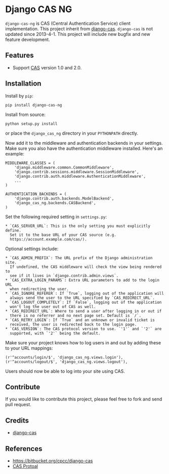Django CAS NG
=============


`django-cas-ng` is CAS (Central Authentication Service) client implementation. This project inherit from [django-cas](https://bitbucket.org/cpcc/django-cas). `django-cas` is not updated since 2013-4-1. This project will include new bugfix and new feature development.


Features
--------

- Support [CAS](http://www.jasig.org/cas) version 1.0 and 2.0.


Installation
------------

Install by `pip`:

    pip install django-cas-ng

Install from source:

    python setup.py install

or place the `django_cas_ng` directory in your `PYTHONPATH` directly. 

Now add it to the middleware and authentication backends in your settings.
Make sure you also have the authentication middleware installed. 
Here's an example:

    MIDDLEWARE_CLASSES = (
        'django.middleware.common.CommonMiddleware',
        'django.contrib.sessions.middleware.SessionMiddleware',
        'django.contrib.auth.middleware.AuthenticationMiddleware',
        ...
    )

    AUTHENTICATION_BACKENDS = (
        'django.contrib.auth.backends.ModelBackend',
        'django_cas_ng.backends.CASBackend',
    )

Set the following required setting in `settings.py`:

    * `CAS_SERVER_URL`: This is the only setting you must explicitly define.
      Set it to the base URL of your CAS source (e.g.
      https://account.example.com/cas/).

Optional settings include:

    * `CAS_ADMIN_PREFIX`: The URL prefix of the Django administration site.
      If undefined, the CAS middleware will check the view being rendered to
      see if it lives in `django.contrib.admin.views`.
    * `CAS_EXTRA_LOGIN_PARAMS`: Extra URL parameters to add to the login URL
      when redirecting the user.
    * `CAS_IGNORE_REFERER`: If `True`, logging out of the application will
      always send the user to the URL specified by `CAS_REDIRECT_URL`.
    * `CAS_LOGOUT_COMPLETELY`: If `False`, logging out of the application
      won't log the user out of CAS as well.
    * `CAS_REDIRECT_URL`: Where to send a user after logging in or out if
      there is no referrer and no next page set. Default is `/`.
    * `CAS_RETRY_LOGIN`: If `True` and an unknown or invalid ticket is
      received, the user is redirected back to the login page.
    * `CAS_VERSION`: The CAS protocol version to use. `'1'` and `'2'` are
      supported, with `'2'` being the default.

Make sure your project knows how to log users in and out by adding these to
your URL mappings:

    (r'^accounts/login/$', 'django_cas_ng.views.login'),
    (r'^accounts/logout/$', 'django_cas_ng.views.logout'),

Users should now be able to log into your site using CAS.

Contribute
----------

If you would like to contribute this project, 
please feel free to fork and send pull request.


Credits
-------

- [django-cas](https://bitbucket.org/cpcc/django-cas)


References
----------

- https://bitbucket.org/cpcc/django-cas
- [CAS Protoal](http://www.jasig.org/cas/protocol)

